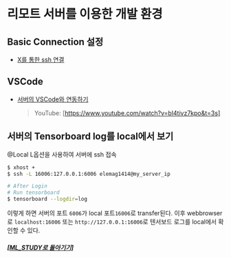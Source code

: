 # 리모트 서버를 이용한 개발 환경

## Basic Connection 설정

- [X를 통한 ssh 연결](x_ssh.md)

## VSCode

- [서버의 VSCode와 연동하기](remote_ssh.md)
  > YouTube: [https://www.youtube.com/watch?v=bl4tivz7kpo&t=3s]

## 서버의 Tensorboard log를 local에서 보기

@Local
L옵션을 사용하여 서버에 ssh 접속

```bash
$ xhost +
$ ssh -L 16006:127.0.0.1:6006 elemag1414@my_server_ip

# After Login
# Run tensorboard
$ tensorboard --logdir=log
```

이렇게 하면 서버의 포트 `6006`가 local 포트`16006`로 transfer된다.
이후 webbrowser로 `localhost:16006` 또는 `http://127.0.0.1:16006`로
텐서보드 로그를 local에서 확인할 수 있다.

##### [[ML_STUDY로 돌아기기]](https://github.com/elemag1414/ML_STUDY)
